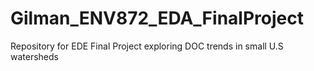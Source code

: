 # Gilman_ENV872_EDA_FinalProject
Repository for EDE Final Project exploring DOC trends in small U.S watersheds
